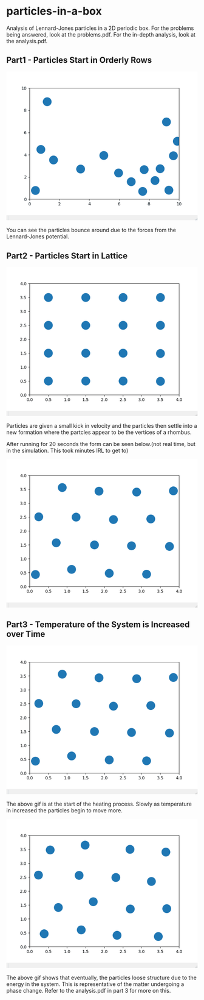 # particles-in-a-box
Analysis of Lennard-Jones particles in a 2D periodic box. For the problems being answered, look at the problems.pdf. For the in-depth analysis, look at the analysis.pdf.

## Part1 - Particles Start in Orderly Rows
![](images/part1.gif)

You can see the particles bounce around due to the forces from the Lennard-Jones potential.

## Part2 - Particles Start in Lattice
![](images/part2.gif)

Particles are given a small kick in velocity and the particles then settle into a new formation where the partcles appear to be the vertices of a rhombus. 

After running for 20 seconds the form can be seen below.(not real time, but in the simulation. This took minutes IRL to get to)

![](images/part3_start.png)

## Part3 - Temperature of the System is Increased over Time
![](images/part3_start.gif)

The above gif is at the start of the heating process. Slowly as temperature in increased the particles begin to move more.

![](images/part3_transition.gif)

The above gif shows that eventually, the particles loose structure due to the energy in the system. This is representative of the matter undergoing a phase change. Refer to the analysis.pdf in part 3 for more on this.


